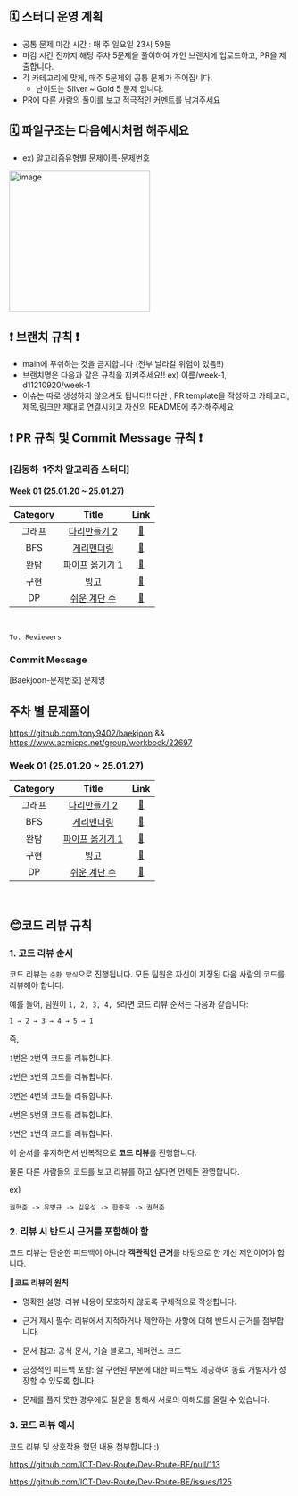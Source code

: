 
## 🗓️ 스터디 운영 계획
- 공통 문제 마감 시간 : 매 주 일요일 23시 59분
- 마감 시간 전까지 해당 주차 5문제을 풀이하여 개인 브랜치에 업로드하고, PR을 제출합니다.
- 각 카테고리에 맞게, 매주 5문제의 공통 문제가 주어집니다.
    - 난이도는 Silver ~ Gold 5 문제 입니다.
- PR에 다른 사람의 풀이를 보고 적극적인 커멘트를 남겨주세요

## 🗓️ 파일구조는 다음예시처럼 해주세요 
- ex) 알고리즘유형별 문제이름-문제번호
<img width="252" alt="image" src="https://github.com/user-attachments/assets/71a5fc6c-ca41-4eda-ab13-f5c806c1570c">

## ❗️ 브랜치 규칙 ❗️
- main에 푸쉬하는 것을 금지합니다 (전부 날라갈 위험이 있음!!)
- 브랜치명은 다음과 같은 규칙을 지켜주세요!! ex) 이름/week-1, d11210920/week-1
- 이슈는 따로 생성하지 않으셔도 됩니다!! 다만 , PR template을 작성하고 카테고리,제목,링크만 제대로 연결시키고 자신의 README에 추가해주세요
## ❗️ PR 규칙 및 Commit Message 규칙 ❗️
### [김동하-1주차 알고리즘 스터디] 
#### Week 01 (25.01.20 ~ 25.01.27)
| Category | Title | Link |
| :------: | :---: | :--: |
| 그래프 |  <a href="https://www.acmicpc.net/problem/17472">다리만들기 2</a> | <a href="">🔗</a> |
| BFS  |  <a href="https://www.acmicpc.net/problem/22856">게리맨더링</a> | <a href="">🔗</a> |
| 완탐 |  <a href="https://www.acmicpc.net/problem/17070">파이프 옮기기 1</a> | <a href="">🔗</a> |
| 구현 |  <a href="https://www.acmicpc.net/problem/2578">빙고</a> | <a href="">🔗</a> |
| DP |  <a href="https://www.acmicpc.net/problem/10844">쉬운 계단 수</a> | <a href="">🔗</a> |
<br>

```
To. Reviewers
```
### Commit Message
[Baekjoon-문제번호] 문제명

 
## 주차 별 문제풀이 
https://github.com/tony9402/baekjoon &&  https://www.acmicpc.net/group/workbook/22697
 
### Week 01 (25.01.20 ~ 25.01.27)
| Category | Title | Link |
| :------: | :---: | :--: |
| 그래프 |  <a href="https://www.acmicpc.net/problem/17472">다리만들기 2</a> | <a href="">🔗</a> |
| BFS |  <a href="https://www.acmicpc.net/problem/22856">게리맨더링</a> | <a href="">🔗</a> |
| 완탐 |  <a href="https://www.acmicpc.net/problem/17070">파이프 옮기기 1</a> | <a href="">🔗</a> |
| 구현 |  <a href="https://www.acmicpc.net/problem/2578">빙고</a> | <a href="">🔗</a> |
| DP |  <a href="https://www.acmicpc.net/problem/10844">쉬운 계단 수</a> | <a href="">🔗</a> |
<br>


## 😊코드 리뷰 규칙 
### 1. 코드 리뷰 순서

코드 리뷰는 ```순환 방식```으로 진행됩니다. 모든 팀원은 자신이 지정된 다음 사람의 코드를 리뷰해야 합니다.

예를 들어, 팀원이 ```1, 2, 3, 4, 5```라면 코드 리뷰 순서는 다음과 같습니다:
```
1 → 2 → 3 → 4 → 5 → 1
```
즉,

```1```번은 ```2```번의 코드를 리뷰합니다.

```2```번은 ```3```번의 코드를 리뷰합니다.

```3```번은 ```4```번의 코드를 리뷰합니다.

```4```번은 ```5```번의 코드를 리뷰합니다.

```5```번은 ```1```번의 코드를 리뷰합니다.

이 순서를 유지하면서 반복적으로 **코드 리뷰**를 진행합니다.

물론 다른 사람들의 코드를 보고 리뷰를 하고 싶다면 언제든 환영합니다.

ex)
```
권혁준 -> 유병규 -> 김유성 -> 한종욱 -> 권혁준
```
### 2. 리뷰 시 반드시 근거를 포함해야 함

코드 리뷰는 단순한 피드백이 아니라 **객관적인 근거**를 바탕으로 한 개선 제안이어야 합니다.

🔹**코드 리뷰의 원칙**

- 명확한 설명: 리뷰 내용이 모호하지 않도록 구체적으로 작성합니다.

- 근거 제시 필수: 리뷰에서 지적하거나 제안하는 사항에 대해 반드시 근거를 첨부합니다.

- 문서 참고: 공식 문서, 기술 블로그, 레퍼런스 코드

- 긍정적인 피드백 포함: 잘 구현된 부분에 대한 피드백도 제공하여 동료 개발자가 성장할 수 있도록 합니다.

- 문제를 풀지 못한 경우에도 질문을 통해서 서로의 이해도를 올릴 수 있습니다. 

### 3. 코드 리뷰 예시

코드 리뷰 및 상호작용 했던 내용 첨부합니다 :)

https://github.com/ICT-Dev-Route/Dev-Route-BE/pull/113

https://github.com/ICT-Dev-Route/Dev-Route-BE/issues/125


